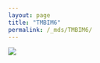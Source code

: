 ```yaml
---
layout: page
title: "TMBIM6"
permalink: /_mds/TMBIM6/
---
```


![](../../algns0/N151_5HSAA110059_aln_report.png?raw=true)
